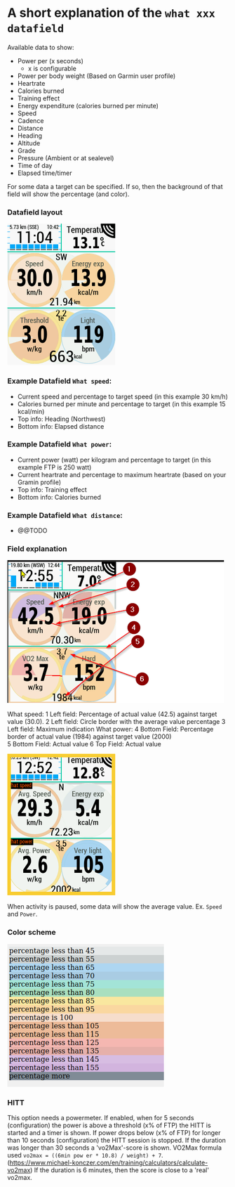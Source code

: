 # A short explanation of the `what xxx datafield`

Available data to show:
 - Power per (x seconds)
   - x is configurable
 - Power per body weight (Based on Garmin user profile)
 - Heartrate
 - Calories burned
 - Training effect
 - Energy expenditure (calories burned per minute)
 - Speed
 - Cadence
 - Distance
 - Heading
 - Altitude
 - Grade
 - Pressure (Ambient or at sealevel)
 - Time of day
 - Elapsed time/timer

For some data a target can be specified. If so, then the background of that field will show the percentage (and color).

### Datafield layout

![Layout](/documents/screenshots/3137.png "Large field layout")

### Example Datafield `What speed`:

- Current speed and percentage to target speed (in this example 30 km/h)
- Calories burned per minute and percentage to target (in this example 15 kcal/min)
- Top info: Heading (Northwest)
- Bottom info: Elapsed distance
 
### Example Datafield `What power`:

- Current power (watt) per kilogram and percentage to target (in this example FTP is 250 watt)
- Current heartrate and percentage to maximum heartrate (based on your Gramin profile)
- Top info: Training effect
- Bottom info: Calories burned

### Example Datafield `What distance`:

- @@TODO

### Field explanation
![Layout](/documents/explanation_field_01.png "Field explanation")

What speed:
1 Left field: Percentage of actual value (42.5) against target value (30.0).
2 Left field: Circle border with the average value percentage
3 Left field: Maximum indication
What power:
4 Bottom Field: Percentage border of actual value (1984) against target value (2000)  
5 Bottom Field: Actual value
6 Top Field: Actual value

![Layout](/documents/screenshots/9653.png "Activity paused")

When activity is paused, some data will show the average value. Ex. `Speed` and `Power`.

### Color scheme

![Percentage colors](/documents/percentagecolors.png "Color scheme")

### HITT

This option needs a powermeter.
If enabled, when for 5 seconds (configuration) the power is above a threshold (x% of FTP) the HITT is started and a timer is shown.
If power drops below (x% of FTP) for longer than 10 seconds (configuration) the HITT session is stopped.
If the duration was longer than 30 seconds a 'vo2Max'-score is shown.
VO2Max formula used `vo2max = ((6min pow er * 10.8) / weight) + 7`.
(https://www.michael-konczer.com/en/training/calculators/calculate-vo2max)
If the duration is 6 minutes, then the score is close to a 'real' vo2max.


